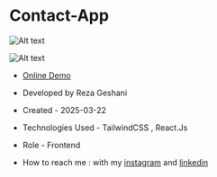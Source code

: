 # Contact-App

![Alt text](https://github.com/user-attachments/assets/8b01d167-55e0-4917-ba16-be8fcbc402eb)


![Alt text](https://github.com/user-attachments/assets/8a2c339e-00dc-4c32-bc92-8db733f621a2)


- [Online Demo](https://contact-app-one-zeta.vercel.app/)

- Developed by Reza Geshani

- Created - 2025-03-22

- Technologies Used - TailwindCSS , React.Js

- Role - Frontend

- How to reach me : with my [instagram](https://www.instagram.com/rezageshani_web) and [linkedin](http://www.linkedin.com/in/reza-geshani-web)
